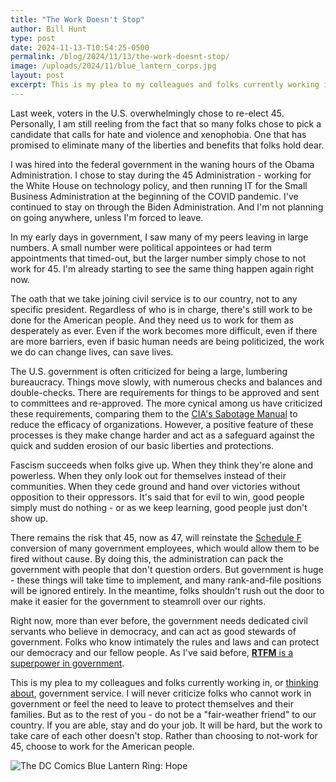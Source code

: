 ```yaml
---
title: "The Work Doesn't Stop"
author: Bill Hunt
type: post
date: 2024-11-13-T10:54:25-0500
permalink: /blog/2024/11/13/the-work-doesnt-stop/
image: /uploads/2024/11/blue_lantern_corps.jpg
layout: post
excerpt: This is my plea to my colleagues and folks currently working in, or thinking about, government service. The work to take care of each other doesn't stop with a change in administration.
---
```


Last week, voters in the U.S. overwhelmingly chose to re-elect 45. Personally, I am still reeling from the fact that so many folks chose to pick a candidate that calls for hate and violence and xenophobia. One that has promised to eliminate many of the liberties and benefits that folks hold dear.

I was hired into the federal government in the waning hours of the Obama Administration. I chose to stay during the 45 Administration - working for the White House on technology policy, and then running IT for the Small Business Administration at the beginning of the COVID pandemic. I've continued to stay on through the Biden Administration. And I'm not planning on going anywhere, unless I'm forced to leave.

In my early days in government, I saw many of my peers leaving in large numbers. A small number were political appointees or had term appointments that timed-out, but the larger number simply chose to not work for 45. I'm already starting to see the same thing happen again right now.

The oath that we take joining civil service is to our country, not to any specific president. Regardless of who is in charge, there's still work to be done for the American people. And they need us to work for them as desperately as ever. Even if the work becomes more difficult, even if there are more barriers, even if basic human needs are being politicized, the work we do can change lives, can save lives.

The U.S. government is often criticized for being a large, lumbering bureaucracy. Things move slowly, with numerous checks and balances and double-checks. There are requirements for things to be approved and sent to committees and re-approved. The more cynical among us have criticized these requirements, comparing them to the [CIA's Sabotage Manual](https://www.cia.gov/static/5c875f3ec660e092cf893f60b4a288df/SimpleSabotage.pdf) to reduce the efficacy of organizations. However, a positive feature of these processes is they make change harder and act as a safeguard against the quick and sudden erosion of our basic liberties and protections.

Fascism succeeds when folks give up. When they think they're alone and powerless. When they only look out for themselves instead of their communities. When they cede ground and hand over victories without opposition to their oppressors. It's said that for evil to win, good people simply must do nothing - or as we keep learning, good people just don't show up.

There remains the risk that 45, now as 47, will reinstate the [Schedule F](https://protectdemocracy.org/work/trumps-schedule-f-plan-explained/) conversion of many government employees, which would allow them to be fired without cause. By doing this, the administration can pack the government with people that don't question orders. But government is huge - these things will take time to implement, and many rank-and-file positions will be ignored entirely. In the meantime, folks shouldn't rush out the door to make it easier for the government to steamroll over our rights.

Right now, more than ever before, the government needs dedicated civil servants who believe in democracy, and can act as good stewards of government. Folks who know intimately the rules and laws and can protect our democracy and our fellow people. As I've said before, [**RTFM** is a superpower in government](https://digitalpolicy.us).

This is my plea to my colleagues and folks currently working in, or [thinking about](http://localhost:8000/jobs/?hot=0), government service. I will never criticize folks who cannot work in government or feel the need to leave to protect themselves and their families. But as to the rest of you - do not be a "fair-weather friend" to our country. If you are able, stay and do your job. It will be hard, but the work to take care of each other doesn't stop. Rather than choosing to not-work for 45, choose to work for the American people.

![The DC Comics Blue Lantern Ring: Hope](https://billhunt.dev/uploads/2024/11/blue_lantern_corps.jpg)